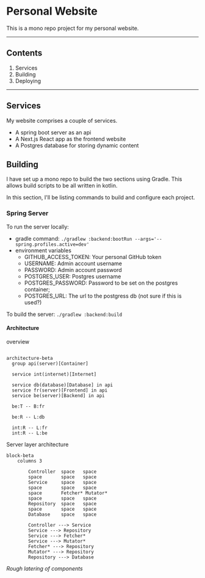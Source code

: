 # Personal Website

This is a mono repo project for my personal website.

---

## Contents

1. Services
2. Building
3. Deploying

---

## Services

My website comprises a couple of services.

- A spring boot server as an api
- A Next.js React app as the frontend website
- A Postgres database for storing dynamic content

## Building

I have set up a mono repo to build the two sections using Gradle.
This allows build scripts to be all written in kotlin.

In this section, I'll be listing commands to build and configure each project.

### Spring Server

To run the server locally:

- gradle command:
  `./gradlew :backend:bootRun --args='--spring.profiles.active=dev'`
- environment variables
    - GITHUB_ACCESS_TOKEN: Your personal GitHub token
    - USERNAME: Admin account username
    - PASSWORD: Admin account password
    - POSTGRES_USER: Postgres username
    - POSTGRES_PASSWORD: Password to be set on the postgres container;
    - POSTGRES_URL: The url to the postgress db (not sure if this is used?)

To build the server: `./gradlew :backend:build`

#### Architecture

overview
```mermaid

architecture-beta
  group api(server)[Container]
  
  service int(internet)[Internet]
  
  service db(database)[Database] in api
  service fr(server)[Frontend] in api
  service be(server)[Backend] in api
  
  be:T -- B:fr
  
  be:R -- L:db
  
  int:R -- L:fr
  int:R -- L:be

```

Server layer architecture

```mermaid
block-beta
    columns 3
        
        Controller  space   space
        space       space   space
        Service     space   space
        space       space   space
        space       Fetcher* Mutator*
        space       space   space
        Repository  space   space
        space       space   space
        Database    space   space
        
        Controller ---> Service
        Service ---> Repository
        Service ---> Fetcher*
        Service ---> Mutator*
        Fetcher* ---> Repository
        Mutator* ---> Repository
        Repository ---> Database
```
*Rough latering of components*
